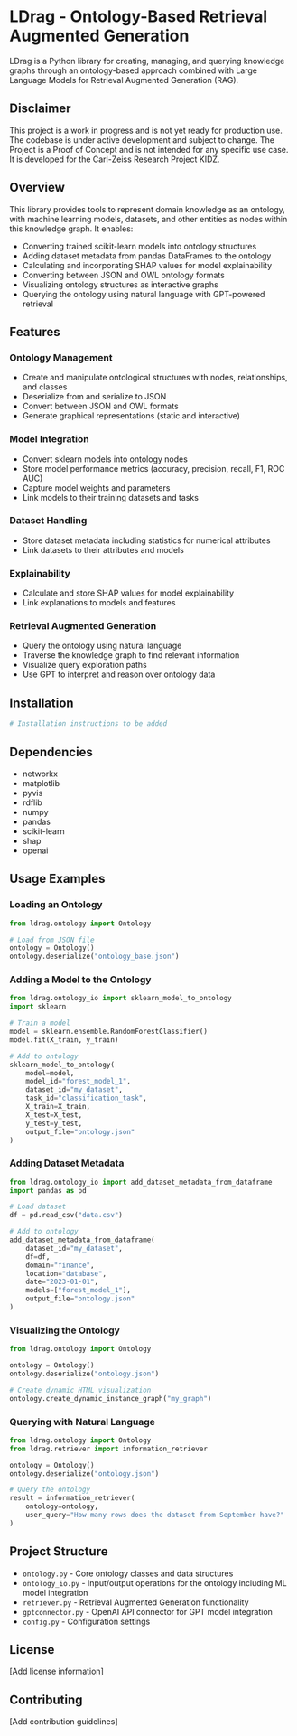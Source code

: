 # LDrag - Ontology-Based Retrieval Augmented Generation

LDrag is a Python library for creating, managing, and querying knowledge graphs through an ontology-based approach combined with Large Language Models for Retrieval Augmented Generation (RAG).

## Disclaimer

This project is a work in progress and is not yet ready for production use. The codebase is under active development and subject to change. The Project is a Proof of Concept and is not intended for any specific use case. It is developed for the Carl-Zeiss Research Project KIDZ.

## Overview

This library provides tools to represent domain knowledge as an ontology, with machine learning models, datasets, and other entities as nodes within this knowledge graph. It enables:

- Converting trained scikit-learn models into ontology structures
- Adding dataset metadata from pandas DataFrames to the ontology
- Calculating and incorporating SHAP values for model explainability
- Converting between JSON and OWL ontology formats
- Visualizing ontology structures as interactive graphs
- Querying the ontology using natural language with GPT-powered retrieval

## Features

### Ontology Management
- Create and manipulate ontological structures with nodes, relationships, and classes
- Deserialize from and serialize to JSON
- Convert between JSON and OWL formats
- Generate graphical representations (static and interactive)

### Model Integration
- Convert sklearn models into ontology nodes
- Store model performance metrics (accuracy, precision, recall, F1, ROC AUC)
- Capture model weights and parameters
- Link models to their training datasets and tasks

### Dataset Handling
- Store dataset metadata including statistics for numerical attributes
- Link datasets to their attributes and models

### Explainability
- Calculate and store SHAP values for model explainability
- Link explanations to models and features

### Retrieval Augmented Generation
- Query the ontology using natural language
- Traverse the knowledge graph to find relevant information
- Visualize query exploration paths
- Use GPT to interpret and reason over ontology data

## Installation

```bash
# Installation instructions to be added
```

## Dependencies

- networkx
- matplotlib
- pyvis
- rdflib
- numpy
- pandas
- scikit-learn
- shap
- openai

## Usage Examples

### Loading an Ontology

```python
from ldrag.ontology import Ontology

# Load from JSON file
ontology = Ontology()
ontology.deserialize("ontology_base.json")
```

### Adding a Model to the Ontology

```python
from ldrag.ontology_io import sklearn_model_to_ontology
import sklearn

# Train a model
model = sklearn.ensemble.RandomForestClassifier()
model.fit(X_train, y_train)

# Add to ontology
sklearn_model_to_ontology(
    model=model,
    model_id="forest_model_1",
    dataset_id="my_dataset",
    task_id="classification_task",
    X_train=X_train,
    X_test=X_test,
    y_test=y_test,
    output_file="ontology.json"
)
```

### Adding Dataset Metadata

```python
from ldrag.ontology_io import add_dataset_metadata_from_dataframe
import pandas as pd

# Load dataset
df = pd.read_csv("data.csv")

# Add to ontology
add_dataset_metadata_from_dataframe(
    dataset_id="my_dataset",
    df=df,
    domain="finance",
    location="database",
    date="2023-01-01",
    models=["forest_model_1"],
    output_file="ontology.json"
)
```

### Visualizing the Ontology

```python
from ldrag.ontology import Ontology

ontology = Ontology()
ontology.deserialize("ontology.json")

# Create dynamic HTML visualization
ontology.create_dynamic_instance_graph("my_graph")
```

### Querying with Natural Language

```python
from ldrag.ontology import Ontology
from ldrag.retriever import information_retriever

ontology = Ontology()
ontology.deserialize("ontology.json")

# Query the ontology
result = information_retriever(
    ontology=ontology,
    user_query="How many rows does the dataset from September have?"
)
```

## Project Structure

- `ontology.py` - Core ontology classes and data structures
- `ontology_io.py` - Input/output operations for the ontology including ML model integration
- `retriever.py` - Retrieval Augmented Generation functionality
- `gptconnector.py` - OpenAI API connector for GPT model integration
- `config.py` - Configuration settings

## License

[Add license information]

## Contributing

[Add contribution guidelines]